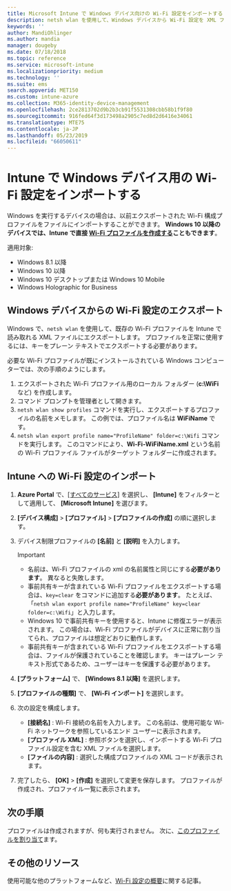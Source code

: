 ```yaml
---
title: Microsoft Intune で Windows デバイス向けの Wi-Fi 設定をインポートする - Azure | Microsoft Docs
description: netsh wlan を使用して、Windows デバイスから Wi-Fi 設定を XML ファイル形式でエクスポートします。 次に、Intune でこのファイルをインポートして、Windows 8.1、Windows 10、Windows Holographic for Business を実行するデバイス用の Wi-Fi プロファイルを作成します。
keywords: ''
author: MandiOhlinger
ms.author: mandia
manager: dougeby
ms.date: 07/18/2018
ms.topic: reference
ms.service: microsoft-intune
ms.localizationpriority: medium
ms.technology: ''
ms.suite: ems
search.appverid: MET150
ms.custom: intune-azure
ms.collection: M365-identity-device-management
ms.openlocfilehash: 2ce2813702d9b2b3cb91f5531308cbb58b1f9f80
ms.sourcegitcommit: 916fed64f3d173498a2905c7ed8d2d6416e34061
ms.translationtype: MTE75
ms.contentlocale: ja-JP
ms.lasthandoff: 05/23/2019
ms.locfileid: "66050611"
---
```

# <a name="import-wi-fi-settings-for-windows-devices-in-intune"></a>Intune で Windows デバイス用の Wi-Fi 設定をインポートする

Windows を実行するデバイスの場合は、以前エクスポートされた Wi-Fi 構成プロファイルをファイルにインポートすることができます。 **Windows 10 以降のデバイスでは、Intune で直接 [Wi-Fi プロファイルを作成する](wi-fi-settings-windows.md)こともできます**。

適用対象:  
- Windows 8.1 以降
- Windows 10 以降
- Windows 10 デスクトップまたは Windows 10 Mobile
- Windows Holographic for Business

## <a name="export-wi-fi-settings-from-a-windows-device"></a>Windows デバイスからの Wi-Fi 設定のエクスポート

Windows で、`netsh wlan` を使用して、既存の Wi-Fi プロファイルを Intune で読み取れる XML ファイルにエクスポートします。 プロファイルを正常に使用するには、キーをプレーン テキストでエクスポートする必要があります。

必要な Wi-Fi プロファイルが既にインストールされている Windows コンピューターでは、次の手順のようにします。

1. エクスポートされた Wi-Fi プロファイル用のローカル フォルダー (**c:\WiFi** など) を作成します。
2. コマンド プロンプトを管理者として開きます。
3. `netsh wlan show profiles` コマンドを実行し、エクスポートするプロファイルの名前をメモします。 この例では、プロファイル名は **WiFiName** です。
4. `netsh wlan export profile name="ProfileName" folder=c:\Wifi` コマンドを実行します。 このコマンドにより、**Wi-Fi-WiFiName.xml** という名前の Wi-Fi プロファイル ファイルがターゲット フォルダーに作成されます。

## <a name="import-the-wi-fi-settings-into-intune"></a>Intune への Wi-Fi 設定のインポート

1. **Azure Portal** で、[[すべてのサービス]](https://portal.azure.com) を選択し、 **[Intune]** をフィルターとして適用して、 **[Microsoft Intune]** を選びます。
2. **[デバイス構成]**  >  **[プロファイル]**  >  **[プロファイルの作成]** の順に選択します。
3. デバイス制限プロファイルの **[名前]** と **[説明]** を入力します。

    > [!IMPORTANT]
    > - 名前は、Wi-Fi プロファイルの xml の名前属性と同じにする**必要があります**。 異なると失敗します。
    > - 事前共有キーが含まれている Wi-Fi プロファイルをエクスポートする場合は、`key=clear` をコマンドに追加する**必要があります**。 たとえば、「`netsh wlan export profile name="ProfileName" key=clear folder=c:\Wifi`」と入力します。
    > - Windows 10 で事前共有キーを使用すると、Intune に修復エラーが表示されます。 この場合は、Wi-Fi プロファイルがデバイスに正常に割り当てられ、プロファイルは想定どおりに動作します。
    > - 事前共有キーが含まれている Wi-Fi プロファイルをエクスポートする場合は、ファイルが保護されていることを確認します。 キーはプレーン テキスト形式であるため、ユーザーはキーを保護する必要があります。

4. **[プラットフォーム]** で、 **[Windows 8.1 以降]** を選択します。
5. **[プロファイルの種類]** で、 **[Wi-Fi インポート]** を選択します。
6. 次の設定を構成します。
    - **[接続名]** : Wi-Fi 接続の名前を入力します。 この名前は、使用可能な Wi-Fi ネットワークを参照しているエンド ユーザーに表示されます。
    - **[プロファイル XML]** : 参照ボタンを選択し、インポートする Wi-Fi プロファイル設定を含む XML ファイルを選択します。
    - **[ファイルの内容]** : 選択した構成プロファイルの XML コードが表示されます。
7. 完了したら、 **[OK]**  >  **[作成]** を選択して変更を保存します。 プロファイルが作成され、プロファイル一覧に表示されます。

## <a name="next-steps"></a>次の手順

プロファイルは作成されますが、何も実行されません。 次に、[このプロファイルを割り当て](device-profile-assign.md)ます。

## <a name="more-resources"></a>その他のリソース

使用可能な他のプラットフォームなど、[Wi-Fi 設定の概要](wi-fi-settings-configure.md)に関する記事。
